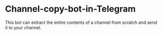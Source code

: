 # Channel-copy-bot-in-Telegram
This bot can extract the entire contents of a channel from scratch and send it to your channel.
